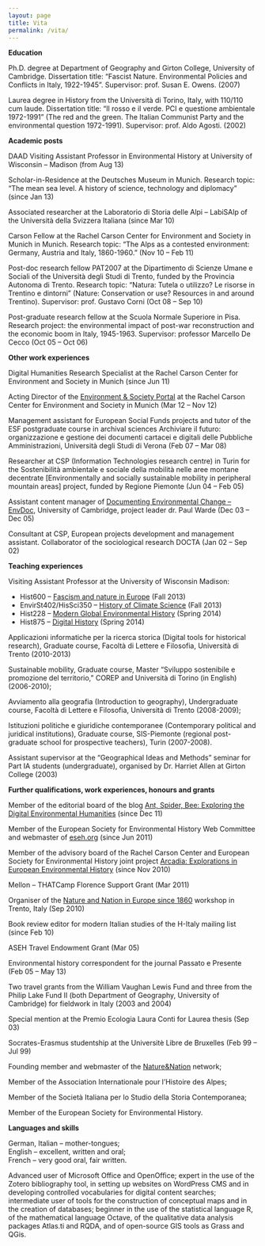 ```yaml
---
layout: page
title: Vita
permalink: /vita/
---
```

<p><strong>Education</strong></p>
<p>Ph.D. degree at Department of Geography and Girton College, University of Cambridge. Dissertation title: “Fascist Nature. Environmental Policies and Conflicts in Italy, 1922-1945”. Supervisor: prof. Susan E. Owens. (2007)</p>
<p>Laurea degree in History from the Università di Torino, Italy, with 110/110 cum laude. Dissertation title: “Il rosso e il verde. PCI e questione ambientale 1972-1991” (The red and the green. The Italian Communist Party and the environmental question 1972-1991). Supervisor: prof. Aldo Agosti. (2002)</p>
<p><strong>Academic posts</strong></p>
<p>DAAD Visiting Assistant Professor in Environmental History at University of Wisconsin &#8211; Madison (from Aug 13)</p>
<p>Scholar-in-Residence at the Deutsches Museum in Munich. Research topic: &#8220;The mean sea level. A history of science, technology and diplomacy&#8221; (since Jan 13)</p>
<p>Associated researcher at the Laboratorio di Storia delle Alpi – LabiSAlp of the Università della Svizzera Italiana (since Mar 10)</p>
<p>Carson Fellow at the Rachel Carson Center for Environment and Society in Munich in Munich. Research topic: “The Alps as a contested environment: Germany, Austria and Italy, 1860-1960.” (Nov 10 – Feb 11)</p>
<p>Post-doc research fellow PAT2007 at the Dipartimento di Scienze Umane e Sociali of the Università degli Studi di Trento, funded by the Provincia Autonoma di Trento. Research topic: “Natura: Tutela o utilizzo? Le risorse in Trentino e dintorni” (Nature: Conservation or use? Resources in and around Trentino). Supervisor: prof. Gustavo Corni (Oct 08 – Sep 10)</p>
<p>Post-graduate research fellow at the Scuola Normale Superiore in Pisa. Research project:  the environmental impact of post-war reconstruction and the economic boom in Italy, 1945-1963. Supervisor: professor Marcello De Cecco (Oct 05 – Oct 06)</p>
<p><strong>Other work experiences</strong></p>
<p>Digital Humanities Research Specialist at the Rachel Carson Center for Environment and Society in Munich (since Jun 11)</p>
<p>Acting Director of the <a href="http://www.environmentandsociety.org" onclick="javascript:_gaq.push(['_trackEvent','outbound-article','http://www.environmentandsociety.org']);" target="_blank">Environment &amp; Society Portal</a> at the Rachel Carson Center for Environment and Society in Munich (Mar 12 – Nov 12)</p>
<p>Management assistant for European Social Funds projects and tutor of the ESF postgraduate course in archival sciences Archiviare il futuro: organizzazione e gestione dei documenti cartacei e digitali delle Pubbliche Amministrazioni, Università degli Studi di Verona (Feb 07 – Mar 08)</p>
<p>Researcher at CSP (Information Technologies research centre) in Turin for the Sostenibilità ambientale e sociale della mobilità nelle aree montane decentrate [Environmentally and socially sustainable mobility in peripheral mountain areas] project, funded by Regione Piemonte (Jun 04 – Feb 05)</p>
<p>Assistant content manager of <a href="http://www-histecon.kings.cam.ac.uk/envdoc/" onclick="javascript:_gaq.push(['_trackEvent','outbound-article','http://www-histecon.kings.cam.ac.uk']);" target="_blank">Documenting Environmental Change &#8211; EnvDoc</a>, University of Cambridge, project leader dr. Paul Warde (Dec 03 – Dec 05)</p>
<p>Consultant at CSP, European projects development and management assistant. Collaborator of the sociological research DOCTA (Jan 02 – Sep 02)</p>
<p><strong title="Applicazioni informatiche per la ricerca storica (Università di Trento)">Teaching experiences</strong></p>
<p>Visiting Assistant Professor at the University of Wisconsin Madison:</p>
<ul>
<li>Hist600 &#8211; <a title="Fascism and nature in Europe (UW-Madison)" href="http://www.wilkohardenberg.net/teaching/fascism-and-nature-in-europe-uw-madison/" >Fascism and nature in Europe</a> (Fall 2013)</li>
<li>EnvirSt402/HisSci350 &#8211; <a title="History of Climate Science (UW-Madison)" href="http://www.wilkohardenberg.net/teaching/history-of-climate-science-uw-madison/" >History of Climate Science</a> (Fall 2013)</li>
<li>Hist228 &#8211; <a title="Modern Global Environmental History (UW-Madison)" href="http://www.wilkohardenberg.net/teaching/modern-global-environmental-history-uw-madison/" >Modern Global Environmental History</a> (Spring 2014)</li>
<li>Hist875 &#8211; <a title="Digital history (UW-Madison)" href="http://www.wilkohardenberg.net/teaching/digital-history-uw-madison/" >Digital History</a> (Spring 2014)</li>
</ul>
<p>Applicazioni informatiche per la ricerca storica (Digital tools for historical research), Graduate course, Facoltà di Lettere e Filosofia, Università di Trento (2010-2013)</p>
<p>Sustainable mobility, Graduate course, Master “Sviluppo sostenibile e promozione del territorio,” COREP and Università di Torino (in English) (2006-2010);</p>
<p>Avviamento alla geografia (Introduction to geography), Undergraduate course, Facoltà di Lettere e Filosofia, Università di Trento (2008-2009);</p>
<p>Istituzioni politiche e giuridiche contemporanee (Contemporary political and juridical institutions), Graduate course, SIS-Piemonte (regional post-graduate school for prospective teachers), Turin (2007-2008).</p>
<p>Assistant supervisor at the “Geographical Ideas and Methods” seminar for Part IA students (undergraduate), organised by Dr. Harriet Allen at Girton College (2003)</p>
<p><strong>Further qualifications, work experiences, honours and grants</strong></p>
<p>Member of the editorial board of the blog <a href="http://www.antspiderbee.net" onclick="javascript:_gaq.push(['_trackEvent','outbound-article','http://www.antspiderbee.net']);" target="_blank">Ant, Spider, Bee: Exploring the Digital Environmental Humanities</a> (since Dec 11)</p>
<p>Member of the European Society for Environmental History Web Committee and webmaster of <a href="http://www.eseh.org" onclick="javascript:_gaq.push(['_trackEvent','outbound-article','http://www.eseh.org']);" target="_blank">eseh.org</a> (since Jun 2011)</p>
<p>Member of the advisory board of the Rachel Carson Center and European Society for Environmental History joint project <a href="http://www.environmentandsociety.org/arcadia" onclick="javascript:_gaq.push(['_trackEvent','outbound-article','http://www.environmentandsociety.org']);">Arcadia: Explorations in European Environmental History</a> (since Nov 2010)</p>
<p>Mellon &#8211; THATCamp Florence Support Grant (Mar 2011)</p>
<p>Organiser of the <a href="http://www.natureandnation.eu" onclick="javascript:_gaq.push(['_trackEvent','outbound-article','http://www.natureandnation.eu']);" target="_blank">Nature and Nation in Europe since 1860</a> workshop in Trento, Italy (Sep 2010)</p>
<p>Book review editor for modern Italian studies of the H-Italy mailing list (since Feb 10)</p>
<p>ASEH Travel Endowment Grant (Mar 05)</p>
<p>Environmental history correspondent for the journal Passato e Presente (Feb 05 &#8211; May 13)</p>
<p>Two travel grants from the William Vaughan Lewis Fund and three from the Philip Lake Fund II (both Department of Geography, University of Cambridge) for fieldwork in Italy (2003 and 2004)</p>
<p>Special mention at the Premio Ecologia Laura Conti for Laurea thesis (Sep 03)</p>
<p>Socrates-Erasmus studentship at the Universitè Libre de Bruxelles (Feb 99 – Jul 99)</p>
<p>Founding member and webmaster of the <a href="http://www.natureandnation.eu" onclick="javascript:_gaq.push(['_trackEvent','outbound-article','http://www.natureandnation.eu']);" target="_blank">Nature&amp;Nation</a> network;</p>
<p>Member of the Association Internationale pour l&#8217;Histoire des Alpes;</p>
<p>Member of the Società Italiana per lo Studio della Storia Contemporanea;</p>
<p>Member of the European Society for Environmental History.</p>
<p><strong>Languages and skills </strong></p>
<p>German, Italian – mother-tongues;<br />
English – excellent, written and oral;<br />
French – very good oral, fair written.</p>
<p>Advanced user of Microsoft Office and OpenOffice; expert in the use of the Zotero bibliography tool, in setting up websites on WordPress CMS and in developing controlled vocabularies for digital content searches; intermediate user of tools for the construction of conceptual maps and in the creation of databases; beginner in the use of the statistical language R, of the mathematical language Octave, of the qualitative data analysis packages Atlas.ti and RQDA, and of open-source GIS tools as Grass and QGis.</p>
